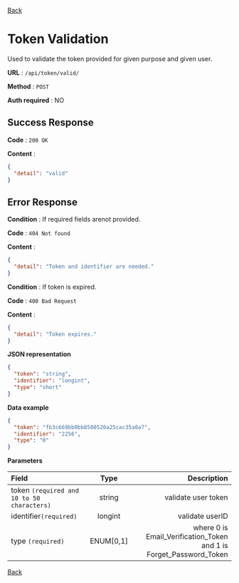 [Back](../README.md)

# Token Validation

Used to validate the token provided for given purpose and given user.

**URL** : `/api/token/valid/`

**Method** : `POST`

**Auth required** : NO

## Success Response

**Code** : `200 OK`

**Content** :

```json
{
  "detail": "valid"
}
```

## Error Response

**Condition** : If required fields arenot provided.

**Code** : `404 Not found`

**Content** :

```json
{
  "detail": "Token and identifier are needed."
}
```

**Condition** : If token is expired.

**Code** : `400 Bad Request`

**Content** :

```json
{
  "detail": "Token expires."
}
```

**JSON representation**

```json
{
  "token": "string",
  "identifier": "longint",
  "type": "short"
}
```

**Data example**

```json
{
  "token": "fb3c669bb0bb8580520a25cac35a0a7",
  "identifier": "2256",
  "type": "0"
}
```

**Parameters**

| Field                                      |   Type    |                                                        Description |
| :----------------------------------------- | :-------: | -----------------------------------------------------------------: |
| token `(required and 10 to 50 characters)` |  string   |                                                validate user token |
| identifier`(required)`                     |  longint  |                                                    validate userID |
| type `(required)`                          | ENUM[0,1] | where 0 is Email_Verification_Token and 1 is Forget_Password_Token |

[Back](../README.md)
